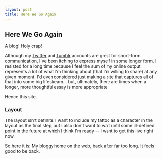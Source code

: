 ```yaml
---
layout: post
title: Here We Go Again
---
```


## Here We Go Again ##

A blog! Holy crap!

Although my [Twitter][mytwitter] and [Tumblr][mytumblr] accounts are great for short-form communication, I've been itching to express myself in some longer form. I resisted for a long time because I feel the sum of my online output represents a lot of what I'm thinking about (that I'm willing to share) at any given moment. I'd even considered just making a site that captures all of that into some big lifestream... but, ultimately, there are times when a longer, more thoughtful essay is more appropriate.

Hence this site.

### Layout ###

The layout isn't definite. I want to include my tattoo as a character in the layout as the final step, but I also don't want to wait until some ill-defined point in the future at which I think I'm ready -- I want to get this live right now.

So here it is: My bloggy home on the web, back after far too long. It feels good to be back.

[mytwitter]: http://twitter.com/drhayes "My Twitter account"
[mytumblr]: http://tumblr.davidrhayes.com "My Tumblr account"